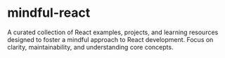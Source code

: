 # mindful-react
A curated collection of React examples, projects, and learning resources designed to foster a mindful approach to React development. Focus on clarity, maintainability, and understanding core concepts.
